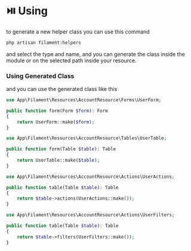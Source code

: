 # ⏯️ Using

to generate a new helper class you can use this command

```bash
php artisan filament:helpers
```

and select the type and name, and you can generate the class inside the module or on the selected path inside your resource.

### Using Generated Class



and you can use the generated class like this

```php
use App\Filament\Resources\AccountResource\Forms\UserForm;

public function form(Form $form): Form
{
    return UserForm::make($form);
}
```

```php
use App\Filament\Resources\AccountResource\Tables\UserTable;

public function form(Table $table): Table
{
    return UserTable::make($table);
}
```

```php
use App\Filament\Resources\AccountResource\Actions\UserActions;

public function table(Table $table): Table
{
    return $table->actions(UserActions::make());
}
```

```php
use App\Filament\Resources\AccountResource\Actions\UserFilters;

public function table(Table $table): Table
{
    return $table->filters(UserFilters::make());
}
```
